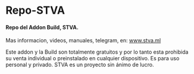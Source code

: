 # Repo-STVA
#### Repo del Addon Build, STVA.
Mas informacion, videos, manuales, telegram, en:
www.stva.ml

Este addon y la Build son totalmente gratuitos y por lo tanto esta prohibida su venta individual o preinstalado en cualquier dispositivo.
Es para uso personal y privado. STVA es un proyecto sin ánimo de lucro.
